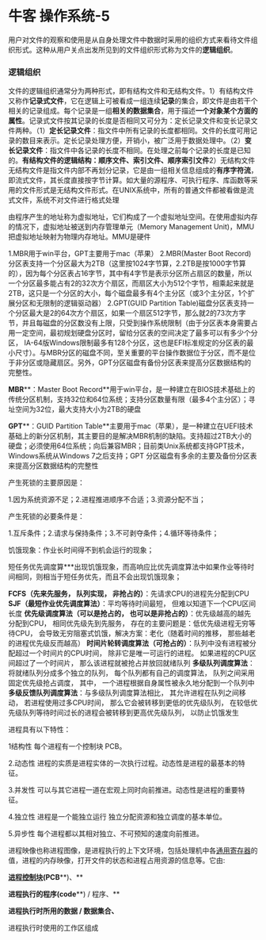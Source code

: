 # 牛客 操作系统-5

用户对文件的观察和使用是从自身处理文件中数据时采用的组织方式来看待文件组织形式。这种从用户关点出发所见到的文件组织形式称为文件的**逻辑组织**。 

### 逻辑组织 

文件的逻辑组织通常分为两种形式，即有结构文件和无结构文件。1）有结构文件又称作**记录式文件**，它在逻辑上可被看成一组连续**记录**的集合，即文件是由若干个相关的记录组成。每个记录是一组**相关的数据集合**，用于描述**一个对象某个方面的属性**。记录式文件按其记录的长度是否相同又可分为：定长记录文件和变长记录文件两种。（1）**定长记录文件**：指文件中所有记录的长度都相同。文件的长度可用记录的数目来表示。定长记录处理方便，开销小，被广泛用于数据处理中。（2）**变长记录文件**：指文件中各记录的长度不相同。在处理之前每个记录的长度是已知的。**有结构文件的逻辑结构：顺序文件、索引文件、顺序索引文件**2）无结构文件无结构文件是指文件内部不再划分记录，它是由一组相关信息组成的**有序字符流**，即流式文件，其长度直接按字节计算。如大量的源程序、可执行程序、库函数等采用的文件形式是无结构文件形式。在UNIX系统中，所有的普通文件都被看做是流式文件，系统不对文件进行格式处理

由程序产生的地址称为虚拟地址，它们构成了一个虚拟地址空间。在使用虚拟内存的情况下，虚拟地址被送到内存管理单元（Memory Management Unit)，MMU把虚拟地址映射为物理内存地址。MMU是硬件

1.MBR用于win平台，GPT主要用于mac（苹果） 2.MBR(Master Boot Record)分区表支持一个分区最大为2TB（这里按1024字节算，2.2TB是按1000字节算的），因为每个分区表占16字节，其中有4字节是表示分区所占扇区的数量，所以一个分区最多能占有2的32次方个扇区，而扇区大小为512个字节，相乘起来就是2TB，这只是一个分区的大小，每个磁盘最多有4个主分区（或3个主分区，1个扩展分区和无限制的逻辑驱动器） 2.GPT(GUID Partition Table)磁盘分区表支持一个分区最大是2的64次方个扇区，如果一个扇区512字节，那么就2的73次方字节，并且每磁盘的分区数没有上限，只受到操作系统限制（由于分区表本身需要占用一定空间，最初规划硬盘分区时，留给分区表的空间决定了最多可以有多少个分区， IA-64版Windows限制最多有128个分区，这也是EFI标准规定的分区表的最小尺寸）。与MBR分区的磁盘不同，至关重要的平台操作数据位于分区，而不是位于非分区或隐藏扇区。另外，GPT分区磁盘有备份分区表来提高分区数据结构的完整性。

**MBR****：Master Boot Record**用于win平台，是一种建立在BIOS技术基础上的传统分区机制，支持32位和64位系统；支持分区数量有限（最多4个主分区）；寻址空间为32位，最大支持大小为2TB的硬盘 

**GPT****：GUID Partition Table**主要用于mac（苹果），是一种建立在UEFI技术基础上的新分区机制，其主要目的是解决MBR机制的缺陷。支持超过2TB大小的硬盘；必须使用64位系统；向后兼容MBR；目前类Unix系统都支持GPT技术，Windows系统从Windows 7之后支持；GPT 分区磁盘有多余的主要及备份分区表来提高分区数据结构的完整性

产生死锁的主要原因是： 

1.因为系统资源不足；2.进程推进顺序不合适；3.资源分配不当； 

产生死锁的必要条件是： 

1.互斥条件；2.请求与保持条件；3.不可剥夺条件；4.循环等待条件；

饥饿现象：作业长时间得不到机会运行的现象； 

短任务优先调度算***出现饥饿现象，而高响应比优先调度算法中如果作业等待时间相同，则相当于短任务优先，而且不会出现饥饿现象；

**FCFS（先来先服务， 队列实现， 非抢占的）**：先请求CPU的进程先分配到CPU **SJF（最短作业优先调度算法）**：平均等待时间最短， 但难以知道下一个CPU区间长度 **优先级调度算法（可以是抢占的， 也可以是非抢占的）**：优先级越高的越先分配到CPU， 相同优先级先到先服务， 存在的主要问题是：低优先级进程无穷等待CPU， 会导致无穷阻塞式饥饿，解决方案：老化（随着时间的推移， 那些越老的进程优先级反而越高） **时间片轮转调度算法（可抢占的）**：队列中没有进程被分配超过一个时间片的CPU时间， 除非它是唯一可运行的进程。 如果进程的CPU区间超过了一个时间片， 那么该进程就被抢占并放回就绪队列 **多级队列调度算法**：将就绪队列分成多个独立的队列， 每个队列都有自己的调度算法， 队列之间采用固定优先级抢占调度， 其中， 一个进程根据自身属性被永久地分配到一个队列中 **多级反馈队列调度算法**：与多级队列调度算法相比， 其允许进程在队列之间移动， 若进程使用过多CPU时间， 那么它会被转移到更低的优先级队列， 在较低优先级队列等待时间过长的进程会被转移到更高优先级队列， 以防止饥饿发生 

进程具有以下特性：

1结构性 每个进程有一个控制块 PCB。

2.动态性 进程的实质是进程实体的一次执行过程。动态性是进程的最基本的特征。

3.并发性 可以与其它进程一道在宏观上同时向前推进。动态性是进程的重要特征。

4.独立性 进程是一个能独立运行 独立分配资源和独立调度的基本单位。

5.异步性 每个进程都以其相对独立、不可预知的速度向前推进。

进程映像也称进程图像，是进程执行的上下文环境，包括处理机中各[通用寄存器](https://baike.so.com/doc/5729351-5942090.html)的值，进程的内存映像，打开文件的状态和进程占用资源的信息等。它由: 

**[进程控制块](https://baike.so.com/doc/5694470-5907174.html)(PCB****)、**

**进程执行的程序(code****) / 程序、**

**进程执行时所用的数据 / 数据集合、**

进程执行时使用的工作区组成